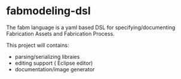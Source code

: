 # fabmodeling-dsl
The fabm language is a yaml based DSL for specifying/documenting Fabrication Assets and Fabrication Process.

This project will contains:  
- parsing/serializing libraies
- editing support ( Eclipse editor)
- documentation/image generator
